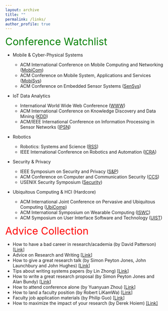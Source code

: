 ```yaml
---
layout: archive
title: ""
permalink: /links/
author_profile: true
---
```


<font size="6" color="green"> Conference Watchlist </font>

- Mobile & Cyber-Physical Systems
	- ACM International Conference on Mobile Computing and Networking ([MobiCom](http://portal.core.edu.au/conf-ranks/27/))
	- ACM Conference on Mobile System, Applications and Services ([MobiSys](http://portal.core.edu.au/conf-ranks/45/))
	- ACM Conference on Embedded Sensor Systems ([SenSys](http://portal.core.edu.au/conf-ranks/15/))

- IoT Data Analytics
	- International World Wide Web Conference ([WWW](http://portal.core.edu.au/conf-ranks/1548/))
	- ACM International Conference on Knowledge Discovery and Data Mining ([KDD](http://portal.core.edu.au/conf-ranks/26/))
	- ACM/IEEE International Conference on Information Processing in Sensor Networks ([IPSN](http://portal.core.edu.au/conf-ranks/823/))

- Robotics
	- Robotics: Systems and Science ([RSS](http://portal.core.edu.au/conf-ranks/1709/))
	- IEEE International Conference on Robotics and Automation ([ICRA](http://portal.core.edu.au/conf-ranks/2051/))
	
- Security & Privacy
	- IEEE Symposium on Security and Privacy ([S&P](http://portal.core.edu.au/conf-ranks/750/))
	- ACM Conference on Computer and Communication Security ([CCS](http://portal.core.edu.au/conf-ranks/12/))
	- USENIX Security Symposium ([Security](http://portal.core.edu.au/conf-ranks/1841/))

- Ubiquitous Computing & HCI (Hardcore)
	- ACM International Joint Conference on Pervasive and Ubiquitous Computing ([UbiComp](http://portal.core.edu.au/conf-ranks/1825/))
	- ACM International Symposium on Wearable Computing ([ISWC](http://portal.core.edu.au/conf-ranks/708/))
	- ACM Symposium on User Interface Software and Technology ([UIST](http://portal.core.edu.au/conf-ranks/66/))


<font size="6" color="red"> Advice Collection </font>

 - How to have a bad career in research/academia (by David Patterson) [[Link](https://www.youtube.com/watch?v=Rn1w4MRHIhc)]
 - Advice on Research and Writing [[Link](http://www.cs.cmu.edu/afs/cs.cmu.edu/user/mleone/web/how-to.html)]
 - How to give a great research talk (by Simon Peyton Jones, John Launchbury and John Hughes) [[Link](https://www.microsoft.com/en-us/research/academic-program/give-great-research-talk/)]
 - Tips about writing systems papers (by Lin Zhong) [[Link](https://www.ruf.rice.edu/~mobile/writing.html)]
 - How to write a great research proposal (by Simon Peyton Jones and Alan Bundy) [[Link](https://www.microsoft.com/en-us/research/academic-program/how-to-write-a-great-research-proposal/)]
 - How to attend conference alone (by Yuanyuan Zhou) [[Link](https://whova.com/blog/7-tips-for-attending-a-conference-alone-and-having-a-good-time-blog/)]
 - How to land a faculty position (by Robert LiKamWa) [[Link](http://roblkw.com/papers/landing_a_faculty_position-roblkw.pdf)]
 - Faculty job application materials (by Philip Guo) [[Link](http://pgbovine.net/faculty-job-application-materials.htm)]
 - How to maximize the impact of your research (by Derek Hoiem) [[Link]](https://medium.com/vision-of-seeing/how-to-maximize-the-impact-of-your-research-f431d3c67e8d)


